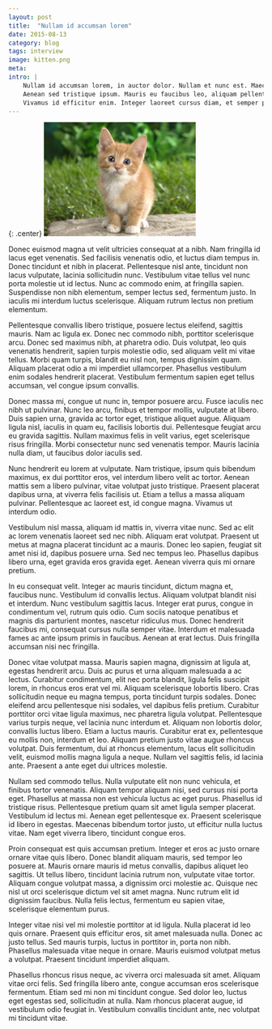 ```yaml
---
layout: post
title:  "Nullam id accumsan lorem"
date: 2015-08-13
category: blog
tags: interview
image: kitten.png
meta:
intro: |
    Nullam id accumsan lorem, in auctor dolor. Nullam et nunc est. Maecenas facilisis mollis nibh eu egestas. Duis gravida erat in enim efficitur mollis.
    Aenean sed tristique ipsum. Mauris eu faucibus leo, aliquam pellentesque eros. Nulla luctus felis non eros venenatis dictum. Aenean viverra a ante id auctor.
    Vivamus id efficitur enim. Integer laoreet cursus diam, et semper purus vehicula vel.
---
```

{: .center}
![Curious kitten](/images/kitten.png)

Donec euismod magna ut velit ultricies consequat at a nibh. Nam fringilla id lacus eget venenatis. Sed facilisis venenatis odio, et luctus diam tempus in. Donec tincidunt et nibh in placerat. Pellentesque nisl ante, tincidunt non lacus vulputate, lacinia sollicitudin nunc. Vestibulum vitae tellus vel nunc porta molestie ut id lectus. Nunc ac commodo enim, at fringilla sapien. Suspendisse non nibh elementum, semper lectus sed, fermentum justo. In iaculis mi interdum luctus scelerisque. Aliquam rutrum lectus non pretium elementum.

Pellentesque convallis libero tristique, posuere lectus eleifend, sagittis mauris. Nam ac ligula ex. Donec nec commodo nibh, porttitor scelerisque arcu. Donec sed maximus nibh, at pharetra odio. Duis volutpat, leo quis venenatis hendrerit, sapien turpis molestie odio, sed aliquam velit mi vitae tellus. Morbi quam turpis, blandit eu nisl non, tempus dignissim quam. Aliquam placerat odio a mi imperdiet ullamcorper. Phasellus vestibulum enim sodales hendrerit placerat. Vestibulum fermentum sapien eget tellus accumsan, vel congue ipsum convallis.

Donec massa mi, congue ut nunc in, tempor posuere arcu. Fusce iaculis nec nibh ut pulvinar. Nunc leo arcu, finibus et tempor mollis, vulputate at libero. Duis sapien urna, gravida ac tortor eget, tristique aliquet augue. Aliquam ligula nisl, iaculis in quam eu, facilisis lobortis dui. Pellentesque feugiat arcu eu gravida sagittis. Nullam maximus felis in velit varius, eget scelerisque risus fringilla. Morbi consectetur nunc sed venenatis tempor. Mauris lacinia nulla diam, ut faucibus dolor iaculis sed.

Nunc hendrerit eu lorem at vulputate. Nam tristique, ipsum quis bibendum maximus, ex dui porttitor eros, vel interdum libero velit ac tortor. Aenean mattis sem a libero pulvinar, vitae volutpat justo tristique. Praesent placerat dapibus urna, at viverra felis facilisis ut. Etiam a tellus a massa aliquam pulvinar. Pellentesque ac laoreet est, id congue magna. Vivamus ut interdum odio.

Vestibulum nisl massa, aliquam id mattis in, viverra vitae nunc. Sed ac elit ac lorem venenatis laoreet sed nec nibh. Aliquam erat volutpat. Praesent ut metus at magna placerat tincidunt ac a mauris. Donec leo sapien, feugiat sit amet nisi id, dapibus posuere urna. Sed nec tempus leo. Phasellus dapibus libero urna, eget gravida eros gravida eget. Aenean viverra quis mi ornare pretium.

In eu consequat velit. Integer ac mauris tincidunt, dictum magna et, faucibus nunc. Vestibulum id convallis lectus. Aliquam volutpat blandit nisi et interdum. Nunc vestibulum sagittis lacus. Integer erat purus, congue in condimentum vel, rutrum quis odio. Cum sociis natoque penatibus et magnis dis parturient montes, nascetur ridiculus mus. Donec hendrerit faucibus mi, consequat cursus nulla semper vitae. Interdum et malesuada fames ac ante ipsum primis in faucibus. Aenean at erat lectus. Duis fringilla accumsan nisi nec fringilla.

Donec vitae volutpat massa. Mauris sapien magna, dignissim at ligula at, egestas hendrerit arcu. Duis ac purus et urna aliquam malesuada a ac lectus. Curabitur condimentum, elit nec porta blandit, ligula felis suscipit lorem, in rhoncus eros erat vel mi. Aliquam scelerisque lobortis libero. Cras sollicitudin neque eu magna tempus, porta tincidunt turpis sodales. Donec eleifend arcu pellentesque nisi sodales, vel dapibus felis pretium. Curabitur porttitor orci vitae ligula maximus, nec pharetra ligula volutpat. Pellentesque varius turpis neque, vel lacinia nunc interdum et. Aliquam non lobortis dolor, convallis luctus libero. Etiam a luctus mauris. Curabitur erat ex, pellentesque eu mollis non, interdum et leo. Aliquam pretium justo vitae augue rhoncus volutpat. Duis fermentum, dui at rhoncus elementum, lacus elit sollicitudin velit, euismod mollis magna ligula a neque. Nullam vel sagittis felis, id lacinia ante. Praesent a ante eget dui ultrices molestie.

Nullam sed commodo tellus. Nulla vulputate elit non nunc vehicula, et finibus tortor venenatis. Aliquam tempor aliquam nisi, sed cursus nisi porta eget. Phasellus at massa non est vehicula luctus ac eget purus. Phasellus id tristique risus. Pellentesque pretium quam sit amet ligula semper placerat. Vestibulum id lectus mi. Aenean eget pellentesque ex. Praesent scelerisque id libero in egestas. Maecenas bibendum tortor justo, ut efficitur nulla luctus vitae. Nam eget viverra libero, tincidunt congue eros.

Proin consequat est quis accumsan pretium. Integer et eros ac justo ornare ornare vitae quis libero. Donec blandit aliquam mauris, sed tempor leo posuere at. Mauris ornare mauris id metus convallis, dapibus aliquet leo sagittis. Ut tellus libero, tincidunt lacinia rutrum non, vulputate vitae tortor. Aliquam congue volutpat massa, a dignissim orci molestie ac. Quisque nec nisl ut orci scelerisque dictum vel sit amet magna. Nunc rutrum elit id dignissim faucibus. Nulla felis lectus, fermentum eu sapien vitae, scelerisque elementum purus.

Integer vitae nisi vel mi molestie porttitor at id ligula. Nulla placerat id leo quis ornare. Praesent quis efficitur eros, sit amet malesuada nulla. Donec ac justo tellus. Sed mauris turpis, luctus in porttitor in, porta non nibh. Phasellus malesuada vitae neque in ornare. Mauris euismod volutpat metus a volutpat. Praesent tincidunt imperdiet aliquam.

Phasellus rhoncus risus neque, ac viverra orci malesuada sit amet. Aliquam vitae orci felis. Sed fringilla libero ante, congue accumsan eros scelerisque fermentum. Etiam sed mi non mi tincidunt congue. Sed dolor leo, luctus eget egestas sed, sollicitudin at nulla. Nam rhoncus placerat augue, id vestibulum odio feugiat in. Vestibulum convallis tincidunt ante, nec volutpat mi tincidunt vitae.